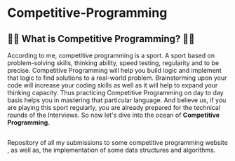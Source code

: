 # Competitive-Programming

## :pushpin::pushpin: What is Competitive Programming? :pushpin::pushpin:
According to me, competitive programming is a sport. A sport based on problem-solving skills, thinking ability, speed testing, regularity and to be precise. Competitive Programming will help you build logic and implement that logic to find solutions to a real-world problem. Brainstorming upon your code will increase your coding skills as well as it will help to expand your thinking capacity. Thus practicing Competitive Programming on day to day basis helps you in mastering that particular language. And believe us, if you are playing this sport regularly, you are already prepared for the technical rounds of the Interviews. So now let's dive into the ocean of **Competitive Programming.**
## 
Repository of all my submissions to some competitive programming website , as well as, the implementation of some data structures and algorithms.
